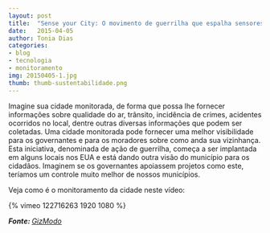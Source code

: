 ```yaml
---
layout: post
title:  "Sense your City: O movimento de guerrilha que espalha sensores pelas cidades"
date:   2015-04-05
author: Tonia Dias
categories: 
- blog
- tecnologia
- monitoramento
img: 20150405-1.jpg
thumb: thumb-sustentabilidade.png
---
```


Imagine sua cidade monitorada, de forma que possa lhe fornecer informações sobre qualidade do ar, trânsito, incidência de crimes, acidentes ocorridos no local, dentre outras diversas informações que podem ser coletadas. <!--more-->
Uma cidade monitorada pode fornecer uma melhor visibilidade para os governantes e para os moradores sobre como anda sua vizinhança. Esta iniciativa, denominada de ação de guerrilha, começa a ser implantada em alguns locais nos EUA e está dando outra visão do município para os cidadãos. Imaginem se os governantes apoiassem projetos como este, teríamos um controle muito melhor de nossos municípios.

Veja como é o monitoramento da cidade neste vídeo:

{% vimeo 122716263 1920 1080 %}

<i><b>Fonte: </b><a href="http://gizmodo.uol.com.br/o-movimento-de-guerrilha-que-espalha-sensores-por-toda-a-sua-cidade/">GizModo</a></i>